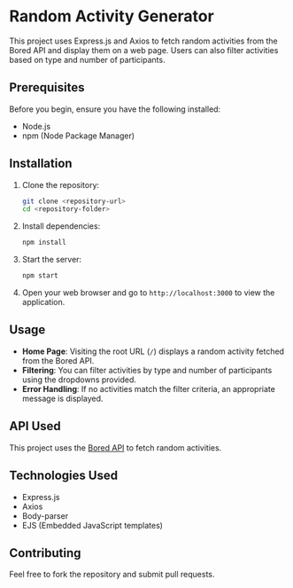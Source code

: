 # Random Activity Generator

This project uses Express.js and Axios to fetch random activities from the Bored API and display them on a web page. Users can also filter activities based on type and number of participants.

## Prerequisites

Before you begin, ensure you have the following installed:
- Node.js
- npm (Node Package Manager)

## Installation

1. Clone the repository:

   ```bash
   git clone <repository-url>
   cd <repository-folder>
   ```

2. Install dependencies:

   ```bash
   npm install
   ```

3. Start the server:

   ```bash
   npm start
   ```

4. Open your web browser and go to `http://localhost:3000` to view the application.

## Usage

- **Home Page**: Visiting the root URL (`/`) displays a random activity fetched from the Bored API.
- **Filtering**: You can filter activities by type and number of participants using the dropdowns provided.
- **Error Handling**: If no activities match the filter criteria, an appropriate message is displayed.

## API Used

This project uses the [Bored API](https://bored-api.appbrewery.com/) to fetch random activities.

## Technologies Used

- Express.js
- Axios
- Body-parser
- EJS (Embedded JavaScript templates)

## Contributing

Feel free to fork the repository and submit pull requests.
